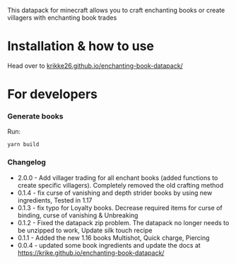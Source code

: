 
This datapack for minecraft allows you to craft enchanting books or create villagers with enchanting book trades

# Installation & how to use
Head over to <a href="https://krikke26.github.io/enchanting-book-datapack/">krikke26.github.io/enchanting-book-datapack/</a>

# For developers

### Generate books

Run:
```text
yarn build
```

### Changelog

- 2.0.0 - Add villager trading for all enchant books (added functions to create specific villagers). Completely removed the old crafting method
- 0.1.4 - fix curse of vanishing and depth strider books by using new ingredients, Tested in 1.17
- 0.1.3 - fix typo for Loyalty books. Decrease required items for curse of binding, curse of vanishing & Unbreaking
- 0.1.2 - Fixed the datapack zip problem. The datapack no longer needs to be unzipped to work, Update silk touch recipe
- 0.1.1 - Added the new 1.16 books Multishot, Quick charge, Piercing
- 0.0.4 - updated some book ingredients and update the docs at https://krike.github.io/enchanting-book-datapack/﻿
